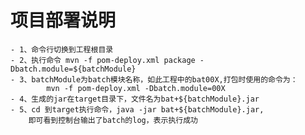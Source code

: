 # 项目部署说明
	- 1、命令行切换到工程根目录
	- 2、执行命令 mvn -f pom-deploy.xml package -Dbatch.module=${batchModule}
	- 3、batchModule为batch模块名称，如此工程中的bat00X,打包时使用的命令为： 
	        mvn -f pom-deploy.xml -Dbatch.module=00X
	- 4、生成的jar在target目录下，文件名为bat+${batchModule}.jar
	- 5、cd 到target执行命令，java -jar bat+${batchModule}.jar,
	    即可看到控制台输出了batch的log，表示执行成功